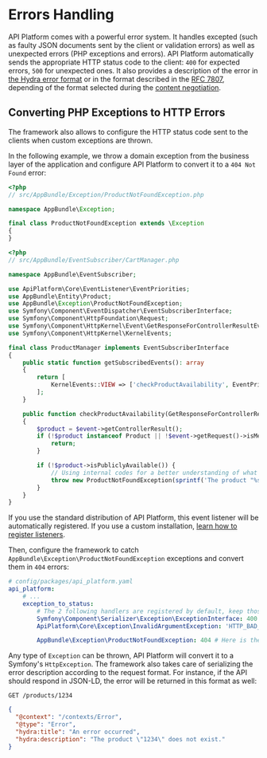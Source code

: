 # Errors Handling

API Platform comes with a powerful error system. It handles excepted (such as faulty JSON documents sent by the
client or validation errors) as well as unexpected errors (PHP exceptions and errors).
API Platform automatically sends the appropriate HTTP status code to the client: `400` for expected errors, `500` for
unexpected ones. It also provides a description of the error in [the Hydra error format](http://www.hydra-cg.com/spec/latest/core/#description-of-http-status-codes-and-errors)
or in the format described in the [RFC 7807](https://tools.ietf.org/html/rfc7807), depending of the format selected during the [content negotiation](content-negotiation.md).

## Converting PHP Exceptions to HTTP Errors

The framework also allows to configure the HTTP status code sent to the clients when custom exceptions are thrown.

In the following example, we throw a domain exception from the business layer of the application and
configure API Platform to convert it to a `404 Not Found` error:

```php
<?php
// src/AppBundle/Exception/ProductNotFoundException.php

namespace AppBundle\Exception;

final class ProductNotFoundException extends \Exception
{
}
```

```php
<?php
// src/AppBundle/EventSubscriber/CartManager.php

namespace AppBundle\EventSubscriber;

use ApiPlatform\Core\EventListener\EventPriorities;
use AppBundle\Entity\Product;
use AppBundle\Exception\ProductNotFoundException;
use Symfony\Component\EventDispatcher\EventSubscriberInterface;
use Symfony\Component\HttpFoundation\Request;
use Symfony\Component\HttpKernel\Event\GetResponseForControllerResultEvent;
use Symfony\Component\HttpKernel\KernelEvents;

final class ProductManager implements EventSubscriberInterface
{
    public static function getSubscribedEvents(): array
    {
        return [
            KernelEvents::VIEW => ['checkProductAvailability', EventPriorities::PRE_VALIDATE],
        ];
    }

    public function checkProductAvailability(GetResponseForControllerResultEvent $event): void
    {
        $product = $event->getControllerResult();
        if (!$product instanceof Product || !$event->getRequest()->isMethodSafe(false)) {
            return;
        }

        if (!$product->isPubliclyAvailable()) {
            // Using internal codes for a better understanding of what's going on
            throw new ProductNotFoundException(sprintf('The product "%s" does not exist.', $product->getId()));
        }
    }
}
```

If you use the standard distribution of API Platform, this event listener will be automatically registered. If you use a
custom installation, [learn how to register listeners](events.md).

Then, configure the framework to catch `AppBundle\Exception\ProductNotFoundException` exceptions and convert them in `404`
errors:

```yaml
# config/packages/api_platform.yaml
api_platform:
    # ...
    exception_to_status:
        # The 2 following handlers are registered by default, keep those lines to prevent unexpected side effects
        Symfony\Component\Serializer\Exception\ExceptionInterface: 400 # Use a raw status code (recommended)
        ApiPlatform\Core\Exception\InvalidArgumentException: 'HTTP_BAD_REQUEST' # Or a `Symfony\Component\HttpFoundation\Response`'s constant

        AppBundle\Exception\ProductNotFoundException: 404 # Here is the handler for our custom exception
```

Any type of `Exception` can be thrown, API Platform will convert it to a Symfony's `HttpException`. The framework also takes
care of serializing the error description according to the request format. For instance, if the API should respond in JSON-LD,
the error will be returned in this format as well:

`GET /products/1234`

```json
{
  "@context": "/contexts/Error",
  "@type": "Error",
  "hydra:title": "An error occurred",
  "hydra:description": "The product \"1234\" does not exist."
}
```
